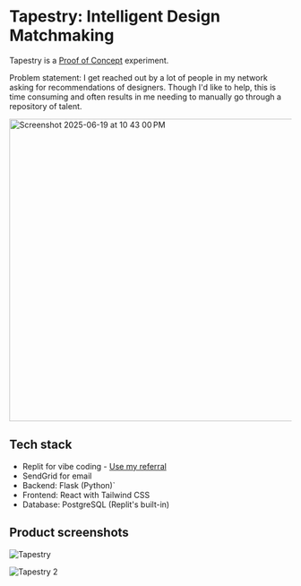 # Tapestry: Intelligent Design Matchmaking

Tapestry is a  [Proof of Concept](http://www.proofofconcept.pub) experiment.

Problem statement: I get reached out by a lot of people in my network asking for recommendations of designers. Though I'd like to help, this is time consuming and often results in me needing to manually go through a repository of talent.

<img width="540" alt="Screenshot 2025-06-19 at 10 43 00 PM" src="https://github.com/user-attachments/assets/3f773bfa-6313-4df8-9538-ff113fad6e9b" />


## Tech stack
- Replit for vibe coding - [Use my referral](https://replit.com/refer/dh-design)
- SendGrid for email
- Backend: Flask (Python)`
- Frontend: React with Tailwind CSS
- Database: PostgreSQL (Replit's built-in)

## Product screenshots

![Tapestry](https://github.com/user-attachments/assets/37dc4c69-247e-4977-9786-c6fd7747041d)

![Tapestry 2](https://github.com/user-attachments/assets/992034eb-8c84-4f7a-ba82-a174b156475e)
